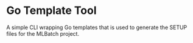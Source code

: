 # Go Template Tool

A simple CLI wrapping Go templates that is used to generate the SETUP
files for the MLBatch project.

